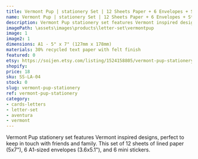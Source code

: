 ```yaml
---
title: Vermont Pup | stationery Set | 12 Sheets Paper + 6 Envelopes + Stickers
name: Vermont Pup | stationery Set | 12 Sheets Paper + 6 Envelopes + Stickers
description: Vermont Pup stationery set features Vermont inspired designs, perfect to keep in touch with friends and family. This set of 12 sheets of lined paper (5x7"), 6 A1-sized envelopes (3.6x5.1"), and 6 mini stickers. 
imagePath: \assets\images\products\letter-set\vermontpup
image: 1
image2: 1
dimensions: A1 - 5" x 7" (127mm x 178mm)
materials: 30% recycled text paper with felt finish
featured: 0
etsy: https://soijen.etsy.com/listing/1524158805/vermont-pup-stationery-set-12-sheets?utm_source=Copy&utm_medium=ListingManager&utm_campaign=Share&utm_term=so.lmsm&share_time=1695262121346
shopify: 
price: 18
sku: SS-LA-04
stock: 0
slug: vermont-pup-stationery
ref: vermont-pup-stationery
category:
- cards-letters
- letter-set
- aventura
- vermont
---
```

Vermont Pup stationery set features Vermont inspired designs, perfect to keep in touch with friends and family. This set of 12 sheets of lined paper (5x7"), 6 A1-sized envelopes (3.6x5.1"), and 6 mini stickers. 
